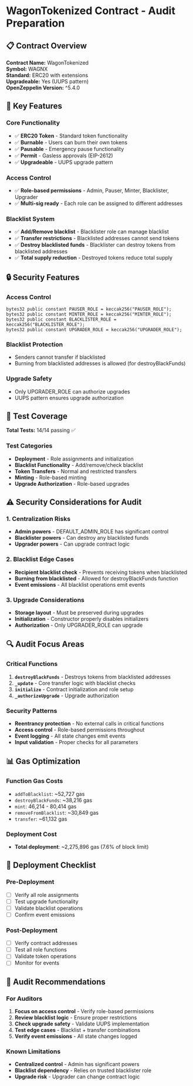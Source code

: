 # WagonTokenized Contract - Audit Preparation

## 📋 Contract Overview

**Contract Name:** WagonTokenized  
**Symbol:** WAGNX  
**Standard:** ERC20 with extensions  
**Upgradeable:** Yes (UUPS pattern)  
**OpenZeppelin Version:** ^5.4.0  

## 🔧 Key Features

### Core Functionality
- ✅ **ERC20 Token** - Standard token functionality
- ✅ **Burnable** - Users can burn their own tokens
- ✅ **Pausable** - Emergency pause functionality
- ✅ **Permit** - Gasless approvals (EIP-2612)
- ✅ **Upgradeable** - UUPS upgrade pattern

### Access Control
- ✅ **Role-based permissions** - Admin, Pauser, Minter, Blacklister, Upgrader
- ✅ **Multi-sig ready** - Each role can be assigned to different addresses

### Blacklist System
- ✅ **Add/Remove blacklist** - Blacklister role can manage blacklist
- ✅ **Transfer restrictions** - Blacklisted addresses cannot send tokens
- ✅ **Destroy blacklisted funds** - Blacklister can destroy tokens from blacklisted addresses
- ✅ **Total supply reduction** - Destroyed tokens reduce total supply

## 🔒 Security Features

### Access Control
```solidity
bytes32 public constant PAUSER_ROLE = keccak256("PAUSER_ROLE");
bytes32 public constant MINTER_ROLE = keccak256("MINTER_ROLE");
bytes32 public constant BLACKLISTER_ROLE = keccak256("BLACKLISTER_ROLE");
bytes32 public constant UPGRADER_ROLE = keccak256("UPGRADER_ROLE");
```

### Blacklist Protection
- Senders cannot transfer if blacklisted
- Burning from blacklisted addresses is allowed (for destroyBlackFunds)

### Upgrade Safety
- Only UPGRADER_ROLE can authorize upgrades
- UUPS pattern ensures upgrade authorization

## 🧪 Test Coverage

**Total Tests:** 14/14 passing ✅

### Test Categories
- **Deployment** - Role assignments and initialization
- **Blacklist Functionality** - Add/remove/check blacklist
- **Token Transfers** - Normal and restricted transfers
- **Minting** - Role-based minting
- **Upgrade Authorization** - Role-based upgrades

## ⚠️ Security Considerations for Audit

### 1. Centralization Risks
- **Admin powers** - DEFAULT_ADMIN_ROLE has significant control
- **Blacklister powers** - Can destroy any blacklisted funds
- **Upgrader powers** - Can upgrade contract logic

### 2. Blacklist Edge Cases
- **Recipient blacklist check** - Prevents receiving tokens when blacklisted
- **Burning from blacklisted** - Allowed for destroyBlackFunds function
- **Event emissions** - All blacklist operations emit events

### 3. Upgrade Considerations
- **Storage layout** - Must be preserved during upgrades
- **Initialization** - Constructor properly disables initializers
- **Authorization** - Only UPGRADER_ROLE can upgrade

## 🔍 Audit Focus Areas

### Critical Functions
1. **`destroyBlackFunds`** - Destroys tokens from blacklisted addresses
2. **`_update`** - Core transfer logic with blacklist checks
3. **`initialize`** - Contract initialization and role setup
4. **`_authorizeUpgrade`** - Upgrade authorization

### Security Patterns
- **Reentrancy protection** - No external calls in critical functions
- **Access control** - Role-based permissions throughout
- **Event logging** - All state changes emit events
- **Input validation** - Proper checks for all parameters

## 📊 Gas Optimization

### Function Gas Costs
- `addToBlacklist`: ~52,727 gas
- `destroyBlackFunds`: ~38,216 gas
- `mint`: 46,214 - 80,414 gas
- `removeFromBlacklist`: ~30,849 gas
- `transfer`: ~61,132 gas

### Deployment Cost
- **Total deployment**: ~2,275,896 gas (7.6% of block limit)

## 🚀 Deployment Checklist

### Pre-Deployment
- [ ] Verify all role assignments
- [ ] Test upgrade functionality
- [ ] Validate blacklist operations
- [ ] Confirm event emissions

### Post-Deployment
- [ ] Verify contract addresses
- [ ] Test all role functions
- [ ] Validate token operations
- [ ] Monitor for events

## 📝 Audit Recommendations

### For Auditors
1. **Focus on access control** - Verify role-based permissions
2. **Review blacklist logic** - Ensure proper restrictions
3. **Check upgrade safety** - Validate UUPS implementation
4. **Test edge cases** - Blacklist + transfer combinations
5. **Verify event emissions** - All state changes logged

### Known Limitations
- **Centralized control** - Admin has significant powers
- **Blacklist dependency** - Relies on trusted blacklister role
- **Upgrade risk** - Upgrader can change contract logic
